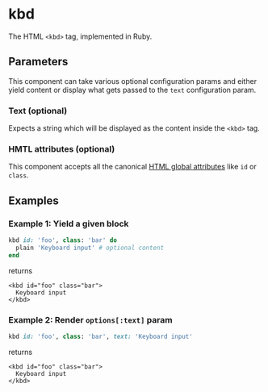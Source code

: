 # kbd

The HTML `<kbd>` tag, implemented in Ruby.

## Parameters

This component can take various optional configuration params and either yield content or display what gets passed to the `text` configuration param.

### Text \(optional\)

Expects a string which will be displayed as the content inside the `<kbd>` tag.

### HMTL attributes \(optional\)

This component accepts all the canonical [HTML global attributes](https://www.w3schools.com/tags/ref_standardattributes.asp) like `id` or `class`.

## Examples

### Example 1: Yield a given block

```ruby
kbd id: 'foo', class: 'bar' do
  plain 'Keyboard input' # optional content
end
```

returns

```markup
<kbd id="foo" class="bar">
  Keyboard input
</kbd>
```

### Example 2: Render `options[:text]` param

```ruby
kbd id: 'foo', class: 'bar', text: 'Keyboard input'
```

returns

```markup
<kbd id="foo" class="bar">
  Keyboard input
</kbd>
```

